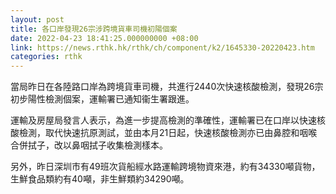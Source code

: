 ```yaml
---
layout: post
title: 各口岸發現26宗涉跨境貨車司機初陽個案
date: 2022-04-23 18:41:25.000000000 +08:00
link: https://news.rthk.hk/rthk/ch/component/k2/1645330-20220423.htm
categories: rthk
---
```


當局昨日在各陸路口岸為跨境貨車司機，共進行2440次快速核酸檢測，發現26宗初步陽性檢測個案，運輸署已通知衞生署跟進。

運輸及房屋局發言人表示，為進一步提高檢測的準確性，運輸署已在口岸以快速核酸檢測，取代快速抗原測試，並由本月21日起，快速核酸檢測亦已由鼻腔和咽喉合併拭子，改以鼻咽拭子收集檢測樣本。

另外，昨日深圳市有49班次貨船經水路運輸跨境物資來港，約有34330噸貨物，生鮮食品類約有40噸，非生鮮類約34290噸。
